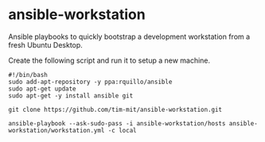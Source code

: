 ansible-workstation
=====================

Ansible playbooks to quickly bootstrap a development workstation from a fresh Ubuntu Desktop.

Create the following script and run it to setup a new machine.

```shell
#!/bin/bash
sudo add-apt-repository -y ppa:rquillo/ansible
sudo apt-get update
sudo apt-get -y install ansible git

git clone https://github.com/tim-mit/ansible-workstation.git

ansible-playbook --ask-sudo-pass -i ansible-workstation/hosts ansible-workstation/workstation.yml -c local
```

